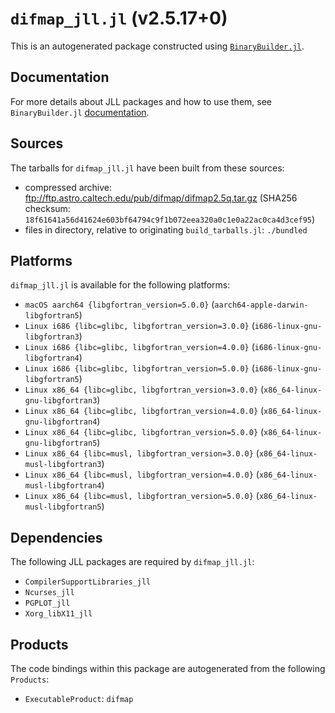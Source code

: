# `difmap_jll.jl` (v2.5.17+0)

This is an autogenerated package constructed using [`BinaryBuilder.jl`](https://github.com/JuliaPackaging/BinaryBuilder.jl).

## Documentation

For more details about JLL packages and how to use them, see `BinaryBuilder.jl` [documentation](https://docs.binarybuilder.org/stable/jll/).

## Sources

The tarballs for `difmap_jll.jl` have been built from these sources:

* compressed archive: ftp://ftp.astro.caltech.edu/pub/difmap/difmap2.5q.tar.gz (SHA256 checksum: `18f61641a56d41624e603bf64794c9f1b072eea320a0c1e0a22ac0ca4d3cef95`)
* files in directory, relative to originating `build_tarballs.jl`: `./bundled`

## Platforms

`difmap_jll.jl` is available for the following platforms:

* `macOS aarch64 {libgfortran_version=5.0.0}` (`aarch64-apple-darwin-libgfortran5`)
* `Linux i686 {libc=glibc, libgfortran_version=3.0.0}` (`i686-linux-gnu-libgfortran3`)
* `Linux i686 {libc=glibc, libgfortran_version=4.0.0}` (`i686-linux-gnu-libgfortran4`)
* `Linux i686 {libc=glibc, libgfortran_version=5.0.0}` (`i686-linux-gnu-libgfortran5`)
* `Linux x86_64 {libc=glibc, libgfortran_version=3.0.0}` (`x86_64-linux-gnu-libgfortran3`)
* `Linux x86_64 {libc=glibc, libgfortran_version=4.0.0}` (`x86_64-linux-gnu-libgfortran4`)
* `Linux x86_64 {libc=glibc, libgfortran_version=5.0.0}` (`x86_64-linux-gnu-libgfortran5`)
* `Linux x86_64 {libc=musl, libgfortran_version=3.0.0}` (`x86_64-linux-musl-libgfortran3`)
* `Linux x86_64 {libc=musl, libgfortran_version=4.0.0}` (`x86_64-linux-musl-libgfortran4`)
* `Linux x86_64 {libc=musl, libgfortran_version=5.0.0}` (`x86_64-linux-musl-libgfortran5`)

## Dependencies

The following JLL packages are required by `difmap_jll.jl`:

* `CompilerSupportLibraries_jll`
* `Ncurses_jll`
* `PGPLOT_jll`
* `Xorg_libX11_jll`

## Products

The code bindings within this package are autogenerated from the following `Products`:

* `ExecutableProduct`: `difmap`

